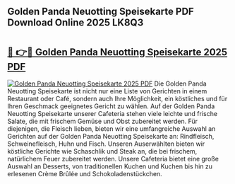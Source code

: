 ## Golden Panda Neuotting Speisekarte PDF Download Online 2025 LK8Q3

# <h2><a href="http://gc5pmf.nevu.top/?p=Golden+Panda+Neuotting+Speisekarte">🔗 👉🔴 Golden Panda Neuotting Speisekarte 2025 PDF</a></h2>

[![Golden Panda Neuotting Speisekarte 2025 PDF](https://i.imgur.com/dBaPXMq.png)](http://gc5pmf.nevu.top/?p=Golden+Panda+Neuotting+Speisekarte)
Die Golden Panda Neuotting Speisekarte ist nicht nur eine Liste von Gerichten in einem Restaurant oder Café, sondern auch Ihre Möglichkeit, ein köstliches und für Ihren Geschmack geeignetes Gericht zu wählen. Auf der Golden Panda Neuotting Speisekarte unserer Cafeteria stehen viele leichte und frische Salate, die mit frischem Gemüse und Obst zubereitet werden. Für diejenigen, die Fleisch lieben, bieten wir eine umfangreiche Auswahl an Gerichten auf der Golden Panda Neuotting Speisekarte an: Rindfleisch, Schweinefleisch, Huhn und Fisch. Unseren Auserwählten bieten wir köstliche Gerichte wie Schaschlik und Steak an, die bei frischem, natürlichem Feuer zubereitet werden. Unsere Cafeteria bietet eine große Auswahl an Desserts, von traditionellen Kuchen und Kuchen bis hin zu erlesenen Crème Brûlée und Schokoladenstückchen.
